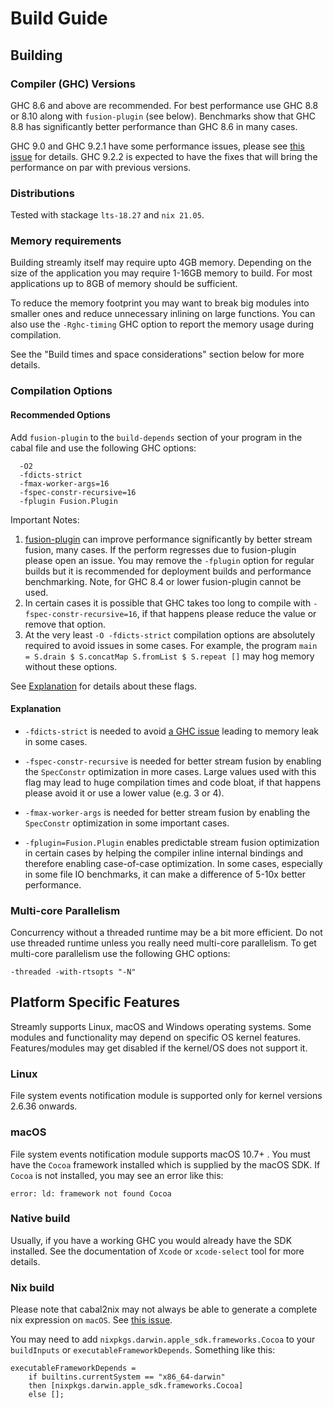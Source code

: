 # Build Guide

## Building

### Compiler (GHC) Versions

GHC 8.6 and above are recommended.  For best performance use GHC 8.8 or
8.10 along with `fusion-plugin` (see below).  Benchmarks show that GHC
8.8 has significantly better performance than GHC 8.6 in many cases.

GHC 9.0 and GHC 9.2.1 have some performance issues, please see [this
issue](https://github.com/composewell/streamly/issues/1061) for details.
GHC 9.2.2 is expected to have the fixes that will bring the performance on par
with previous versions.

### Distributions

Tested with stackage `lts-18.27` and `nix 21.05`.

### Memory requirements

Building streamly itself may require upto 4GB memory. Depending on the
size of the application you may require 1-16GB memory to build. For most
applications up to 8GB of memory should be sufficient.

To reduce the memory footprint you may want to break big modules into
smaller ones and reduce unnecessary inlining on large functions. You can
also use the `-Rghc-timing` GHC option to report the memory usage during
compilation.

See the "Build times and space considerations" section below for more
details.

### Compilation Options

#### Recommended Options

Add `fusion-plugin` to the `build-depends` section of your program in
the cabal file and use the following GHC options:

```
  -O2
  -fdicts-strict
  -fmax-worker-args=16
  -fspec-constr-recursive=16
  -fplugin Fusion.Plugin
```

Important Notes:

1. [fusion-plugin](https://hackage.haskell.org/package/fusion-plugin) can
   improve performance significantly by better stream fusion, many
   cases. If the perform regresses due to fusion-plugin please open
   an issue.  You may remove the `-fplugin` option for regular builds
   but it is recommended for deployment builds and performance
   benchmarking. Note, for GHC 8.4 or lower fusion-plugin cannot be used.
2. In certain cases it is possible that GHC takes too long to compile
   with `-fspec-constr-recursive=16`, if that happens please reduce the
   value or remove that option.
3. At the very least `-O -fdicts-strict` compilation options are
   absolutely required to avoid issues in some cases. For example, the
   program `main = S.drain $ S.concatMap S.fromList $ S.repeat []` may
   hog memory without these options.

See [Explanation](#explanation) for details about these flags.

#### Explanation

* `-fdicts-strict` is needed to avoid [a GHC
issue](https://gitlab.haskell.org/ghc/ghc/issues/17745) leading to
memory leak in some cases.

* `-fspec-constr-recursive` is needed for better stream fusion by enabling
the `SpecConstr` optimization in more cases. Large values used with this flag
may lead to huge compilation times and code bloat, if that happens please avoid
it or use a lower value (e.g. 3 or 4).

* `-fmax-worker-args` is needed for better stream fusion by enabling the
`SpecConstr` optimization in some important cases.

* `-fplugin=Fusion.Plugin` enables predictable stream fusion
optimization in certain cases by helping the compiler inline internal
bindings and therefore enabling case-of-case optimization. In some
cases, especially in some file IO benchmarks, it can make a difference of
5-10x better performance.

### Multi-core Parallelism

Concurrency without a threaded runtime may be a bit more efficient. Do not use
threaded runtime unless you really need multi-core parallelism. To get
multi-core parallelism use the following GHC options:

  `-threaded -with-rtsopts "-N"`

## Platform Specific Features

Streamly supports Linux, macOS and Windows operating systems. Some
modules and functionality may depend on specific OS kernel features.
Features/modules may get disabled if the kernel/OS does not support it.

### Linux

File system events notification module is supported only for kernel versions
2.6.36 onwards.

### macOS

File system events notification module supports macOS 10.7+ . You must
have the ``Cocoa`` framework installed which is supplied by the macOS
SDK.  If ``Cocoa`` is not installed, you may see an error like this:

```
error: ld: framework not found Cocoa
```

### Native build

Usually, if you have a working GHC you would already have the SDK
installed. See the documentation of `Xcode` or `xcode-select` tool for
more details.

### Nix build

Please note that cabal2nix may not always be able to generate a complete nix
expression on `macOS`. See [this
issue](https://github.com/NixOS/cabal2nix/issues/470).

You may need to add ``nixpkgs.darwin.apple_sdk.frameworks.Cocoa`` to
your ``buildInputs`` or ``executableFrameworkDepends``. Something like
this:

```
executableFrameworkDepends =
    if builtins.currentSystem == "x86_64-darwin"
    then [nixpkgs.darwin.apple_sdk.frameworks.Cocoa]
    else [];
```
